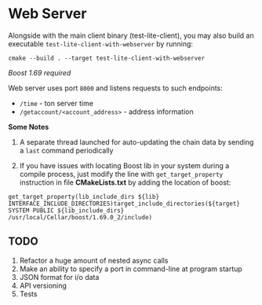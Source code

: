 # Web Server

Alongside with the main client binary (test-lite-client), you may also build an executable `test-lite-client-with-webserver` by running:

```cmake --build . --target test-lite-client-with-webserver```

*Boost 1.69 required*

Web server uses port `8000` and listens requests to such endpoints:

* `/time` - ton server time
* `/getaccount/<account_address>` - address information

**Some Notes**

1. A separate thread launched for auto-updating the chain data by sending a `last` command periodically

1. If you have issues with locating Boost lib in your system during a compile process, just modify the line with `get_target_property` instruction in file **CMakeLists.txt** by adding the location of boost:

```get_target_property(lib_include_dirs ${lib} INTERFACE_INCLUDE_DIRECTORIES)target_include_directories(${target} SYSTEM PUBLIC ${lib_include_dirs} /usr/local/Cellar/boost/1.69.0_2/include)```


## TODO

1. Refactor a huge amount of nested async calls
1. Make an ability to specify a port in command-line at program startup
1. JSON format for i/o data
1. API versioning
1. Tests